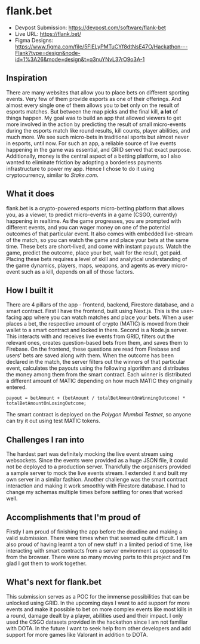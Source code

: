 # flank.bet
- Devpost Submission: https://devpost.com/software/flank-bet
- Live URL: https://flank.bet/
- Figma Designs: https://www.figma.com/file/5FlELyPMTuCYf8dtNsE47O/Hackathon---Flank?type=design&node-id=1%3A26&mode=design&t=q3nuYNvL37rO9o3A-1

## Inspiration
There are many websites that allow you to place bets on different sporting events. Very few of them provide esports as one of their offerings. And almost every single one of them allows you to bet only on the result of esports matches. But between the map picks and the final kill, **a lot** of things happen. My goal was to build an app that allowed viewers to get more involved in the action by predicting the result of small micro-events during the esports match like round results, kill counts, player abilities, and much more. We see such micro-bets in traditional sports but almost never in esports, until now. For such an app, a reliable source of live events happening in the game was essential, and GRID served that exact purpose. Additionally, money is the central aspect of a betting platform, so I also wanted to eliminate friction by adopting a borderless payments infrastructure to power my app. Hence I chose to do it using cryptocurrency, similar to _Stake.com_.

## What it does
flank.bet is a crypto-powered esports micro-betting platform that allows you, as a viewer, to predict micro-events in a game (CSGO, currently) happening in realtime. As the game progresses, you are prompted with different events, and you can wager money on one of the potential outcomes of that particular event. It also comes with embedded live-stream of the match, so you can watch the game and place your bets at the same time. These bets are short-lived, and come with instant payouts. Watch the game, predict the outcome, place your bet, wait for the result, get paid. Placing these bets requires a level of skill and analytical understanding of the game dynamics, players, maps, weapons, and agents as every micro-event such as a kill, depends on all of those factors.

## How I built it
There are 4 pillars of the app - frontend, backend, Firestore database, and a smart contract.
First I have the frontend, built using Next.js. This is the user-facing app where you can watch matches and place your bets. When a user places a bet, the respective amount of crypto (MATIC) is moved from their wallet to a smart contract and locked in there.
Second is a Node.js server. This interacts with and receives live events from GRID, filters out the relevant ones, creates question-based bets from them, and saves them to Firebase. On the frontend, these questions are read from Firebase and users' bets are saved along with them. When the outcome has been declared in the match, the server filters out the winners of that particular event, calculates the payouts using the following algorithm and distributes the money among them from the smart contract. Each winner is distributed a different amount of MATIC depending on how much MATIC they originally entered.
```
payout = betAmount + (betAmount / totalBetAmountOnWinningOutcome) * totalBetAmountOnLosingOutcome;
```
The smart contract is deployed on the _Polygon Mumbai Testnet_, so anyone can try it out using test MATIC tokens.

## Challenges I ran into
The hardest part was definitely mocking the live event stream using websockets. Since the events were provided as a huge JSON file, it could not be deployed to a production server. Thankfully the organisers provided a sample server to mock the live events stream. I extended it and built my own server in a similar fashion.
Another challenge was the smart contract interaction and making it work smoothly with Firestore database. I had to change my schemas multiple times before settling for ones that worked well.

## Accomplishments that I'm proud of
Firstly I am proud of finishing the app before the deadline and making a valid submission. There were times when that seemed quite difficult.
I am also proud of having learnt a ton of new stuff in a limited period of time, like interacting with smart contracts from a server environment as opposed to from the browser.
There were so many moving parts to this project and I'm glad I got them to work together.

## What's next for flank.bet
This submission serves as a POC for the immense possibilities that can be unlocked using GRID. In the upcoming days I want to add support for more events and make it possible to bet on more complex events like most kills in a round, damage dealt by a player, abilities used and their impact.
I only used the CSGO datasets provided in the hackathon since I am not familiar with DOTA. In the future I want to seek help from other developers and add support for more games like Valorant in addition to DOTA.
